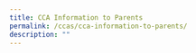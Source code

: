 ```yaml
---
title: CCA Information to Parents
permalink: /ccas/cca-information-to-parents/
description: ""
---
```

